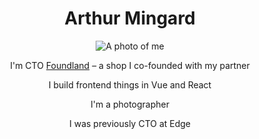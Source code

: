 <div align="center">
  <h1>Arthur Mingard</h1>
       <picture>
  <source media="(prefers-color-scheme: dark)" srcset="https://avatars.githubusercontent.com/u/1352469?v=4">
  <source media="(prefers-color-scheme: light)" srcset="https://avatars.githubusercontent.com/u/1352469?v=4">
  <img alt="A photo of me" src="https://avatars.githubusercontent.com/u/1352469?v=4">
</picture>
   <section id="overview">
       <p>I'm CTO <a href="https://foundland.com">Foundland</a> – a shop I co-founded with my partner</p>
       <p>I build frontend things in Vue and React</p>
       <p>I'm a photographer</p>
       <p>I was previously CTO at Edge</p>
   </section>
</div>
